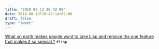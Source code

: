 ```yaml
---
title: "2018 08 13 20 42 00"
date: 2018-08-13T20:42:14+02:00
draft: false
type: "tweet"
---
```

[What on earth makes people want to take Lisp and remove the one feature that makes it so special ?](https://eli.thegreenplace.net/2006/11/10/the-parentheses-of-lisp) `#lisp`
